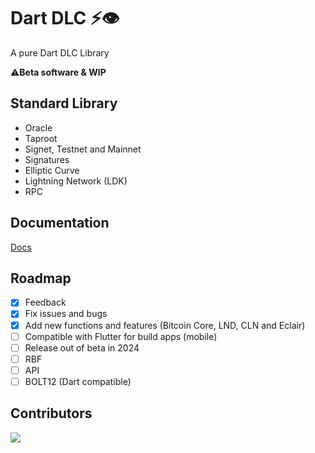 # Dart DLC ⚡👁️

 A pure Dart  DLC Library 

 ⚠️**Beta software & WIP**

 ## Standard Library

- Oracle
- Taproot
- Signet, Testnet and Mainnet
- Signatures
- Elliptic Curve
- Lightning Network (LDK)
- RPC

## Documentation

[Docs](https://github.com/Horus-Org/dart-dlc/blob/main/docs/run.md)

## Roadmap

- [x] Feedback
- [x] Fix issues and bugs
- [x] Add new functions and features (Bitcoin Core, LND, CLN and Eclair)
- [ ] Compatible with Flutter for build apps (mobile)
- [ ] Release out of beta in 2024
- [ ] RBF
- [ ] API
- [ ] BOLT12 (Dart compatible)

## Contributors

<a align="center" href="https://github.com/Horus-Og/dart-dlc/graphs/contributors">
  <img src="https://contrib.rocks/image?repo=FrostDevKit/javascript-frost" />
</a>
